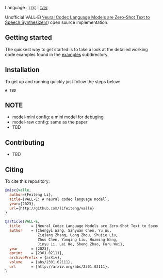 Language : 🇺🇸 | [🇨🇳](./README.zh-CN.md)

Unofficial VALL-E([Neural Codec Language Models are Zero-Shot Text to Speech Synthesizers](https://arxiv.org/abs/2301.02111)) open source implementation.

## Getting started

The quickest way to get started is to take a look at the detailed working code
examples found in the [examples] subdirectory.

[examples]: examples/
[paper]: https://arxiv.org/abs/2301.02111

## Installation

To get up and running quickly just follow the steps below:

```
# TBD

```

## NOTE

* model-mini config: a mini model for debuging
* model-raw config: same as the paper
* TBD

## Contributing

* TBD

## Citing

To cite this repository:

```bibtex
@misc{valle,
  author={Feiteng Li},
  title={VALL-E: A neural codec language model},
  year={2023},
  url={http://github.com/lifeiteng/valle}
}
```

```bibtex
@article{VALL-E,
  title     = {Neural Codec Language Models are Zero-Shot Text to Speech Synthesizers},
  author    = {Chengyi Wang, Sanyuan Chen, Yu Wu,
               Ziqiang Zhang, Long Zhou, Shujie Liu,
               Zhuo Chen, Yanqing Liu, Huaming Wang,
               Jinyu Li, Lei He, Sheng Zhao, Furu Wei},
  year      = {2023},
  eprint    = {2301.02111},
  archivePrefix = {arXiv},
  volume    = {abs/2301.02111},
  url       = {http://arxiv.org/abs/2301.02111},
}
```
